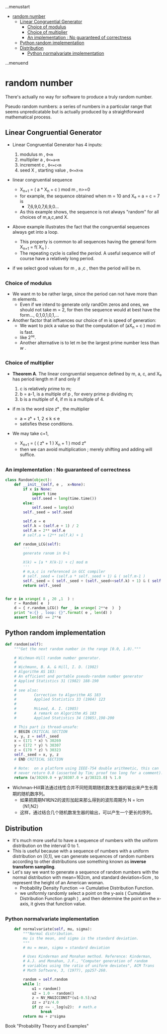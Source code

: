 ...menustart

 - [random number](#54424d73e284242c90ae6c2c711487cf)
     - [Linear Congruential Generator](#3d6ac243e2eed84b3e761431b17bb56b)
         - [Choice of modulus](#ac4e828dbe54fb1d2feb694108ce5480)
         - [Choice of multiplier](#bdc47eab24c15e7a55f50a5e665743de)
         - [An implementation :  No guaranteed of correctness](#29c8b42cc2ff4fc09c6a75a4dfbc1885)
     - [Python random implementation](#31d89b288043a80670b7a9af27dba6b6)
     - [Distribution](#f0bac093bb884df2891d32385d053788)
         - [Python normalvariate implementation](#ee34ac09342e568469b18ca9916547d5)

...menuend


<h2 id="54424d73e284242c90ae6c2c711487cf"></h2>


# random number

There's actually no way for software to produce a truly random number.

Pseudo random numbers:  a series of numbers in a particular range that seems unpredicatable but is actually produced by a straightforward mathematical process.


<h2 id="3d6ac243e2eed84b3e761431b17bb56b"></h2>


## Linear Congruential Generator 

- Linear Congruential Generator has 4 inputs:
    1. modulus  m  ,  `0<m`
    2. multiplier a  ,  `0<=a<m`
    3. increment  c  ,  `0<=c<m`
    4. seed X ,  starting value , `0<=X<m`

- linear congruential sequence
    - X<sub>n+1</sub> = ( a * X<sub>n</sub> + c ) mod m , n>=0
    - for example, the sequence obtained when m = 10 and X₀ = a = c = 7 is
        - 7,6,9,0,7,6,9,0...
    - As this example shows, the sequence is not always "random" for all choices of m,a,c,and X. 
- Above example illustrates the fact that the congruential sequences always get into a loop. 
    - This property is common to all sequences having the general form X<sub>n+1</sub> = f( X<sub>n</sub> ) .
    - The repeating cycle is called the *period*.   A useful sequence will of course have a relatively long period. 

- if we select good values for m , a ,c ,  then the period will be m.   


<h2 id="ac4e828dbe54fb1d2feb694108ce5480"></h2>


### Choice of modulus

 - We want m to be rather large, since the period can not have more than m elements.
    - Even if we intend to generate only randOm zeros and ones, we should not take m = 2, for then the sequence would at best have the form..., 0,1,0,1,0,1,...
 - Another factor that inffuences our choice of m is speed of generation: 
    - We want to pick a value so that the computation of (aX<sub>n</sub> + c ) mod m is fast.
    - like 2³².
    - Another alternative is to let m be the largest prime number less than *w* .

<h2 id="bdc47eab24c15e7a55f50a5e665743de"></h2>


### Choice of multiplier

- **Theorem A**. The linear congruential sequence defined by m, a, c, and X₀ has period length m if and only if
    1. c is relatively prime to m;
    2. b = a-1, is a multiple of p , for every prime p dividing m; 
    3. b is a multiple of 4, if m is a multiple of 4. 
- if m is the word size zᵉ , the multiplier 
    - a = zᵏ + 1,  2 ≤ k ≤ e
    - satisfies these conditions. 

- We may take c=1,
    - X<sub>n+1</sub> = ( ( zᵏ + 1 )  X<sub>n</sub> + 1 ) mod zᵉ
    - then we can avoid multiplication ; merely shifting and adding will suffice.

<h2 id="29c8b42cc2ff4fc09c6a75a4dfbc1885"></h2>


### An implementation :  No guaranteed of correctness 

```python
class Random(object):
    def __init__(self, e ,  x=None):
        if x is None:
            import time
            self.seed = long(time.time())
        else:
            self.seed = long(x)
        self._seed = self.seed

        self.e = e
        self.k = (self.e + 1) / 2
        self.m = 2** self.e
        # self.a = (2** self.k) + 1

    def random_LCG(self):
        '''
        generate ranom in 0~1

        X(k) = [a * X(k-1) + c] mod m
        '''
        # m,a,c is referenced in GCC compiler
        # self._seed = (self.a * self._seed + 1) & ( self.m-1 )
        self._seed = ( self._seed + (self._seed<<self.k) + 1) & ( self.m-1 )
        return self._seed


for e in xrange( 8 , 20 ,1  ) :
    r = Random( e  )
    d = { r.random_LCG() for _ in xrange( 2**e  )  }
    print "e:{} , loop: {}".format( e , len(d) )
    assert len(d) == 2**e

```

<h2 id="31d89b288043a80670b7a9af27dba6b6"></h2>


## Python random implementation

```python
def random(self):
    """Get the next random number in the range [0.0, 1.0)."""

    # Wichman-Hill random number generator.
    #
    # Wichmann, B. A. & Hill, I. D. (1982)
    # Algorithm AS 183:
    # An efficient and portable pseudo-random number generator
    # Applied Statistics 31 (1982) 188-190
    #
    # see also:
    #        Correction to Algorithm AS 183
    #        Applied Statistics 33 (1984) 123
    #
    #        McLeod, A. I. (1985)
    #        A remark on Algorithm AS 183
    #        Applied Statistics 34 (1985),198-200

    # This part is thread-unsafe:
    # BEGIN CRITICAL SECTION
    x, y, z = self._seed
    x = (171 * x) % 30269
    y = (172 * y) % 30307
    z = (170 * z) % 30323
    self._seed = x, y, z
    # END CRITICAL SECTION

    # Note:  on a platform using IEEE-754 double arithmetic, this can
    # never return 0.0 (asserted by Tim; proof too long for a comment).
    return (x/30269.0 + y/30307.0 + z/30323.0) % 1.0
```

 - Wichman-Hill算法通过线性合并不同短周期随机数发生器的输出来产生长周期的随机数序列。
    - 如果把周期N1和N2的波形加起来那么得到的波形周期为 N = lcm（N1,N2） 
    - 这样，通过结合几个随机数发生器的输出，可以产生一个更长的序列。


<h2 id="f0bac093bb884df2891d32385d053788"></h2>


## Distribution

 - It's much more useful to have a sequence of numbers with the uniform distribution on the interval 0 to 1. 
 - This is useful because with a sequence of numbers with a uniform distribution on [0,1], we can generate sequences of random numbers according to other distributions use something known as **inverse transform sampling**. 
 - Let's say we want to generate a sequence of random numbers with the normal distribution with mean=162cm, and standard deviation=5cm , to represent the height of an American woman.
    - Probability Density Function --> Cumulative Distribution Function. 
    - we uniformly randomly select a point on the y-axis ( Cumulative Distribution Function graph ) , and then determine the point on the x-axis, it gives that function value. 


<h2 id="ee34ac09342e568469b18ca9916547d5"></h2>


### Python normalvariate implementation

```python
    def normalvariate(self, mu, sigma):
        """Normal distribution.
        mu is the mean, and sigma is the standard deviation.
        """
        # mu = mean, sigma = standard deviation

        # Uses Kinderman and Monahan method. Reference: Kinderman,
        # A.J. and Monahan, J.F., "Computer generation of random
        # variables using the ratio of uniform deviates", ACM Trans
        # Math Software, 3, (1977), pp257-260.

        random = self.random
        while 1:
            u1 = random()
            u2 = 1.0 - random()
            z = NV_MAGICCONST*(u1-0.5)/u2
            zz = z*z/4.0
            if zz <= -_log(u2):  # math.e
                break
        return mu + z*sigma
```

Book "Probability Theory and Examples"



    

